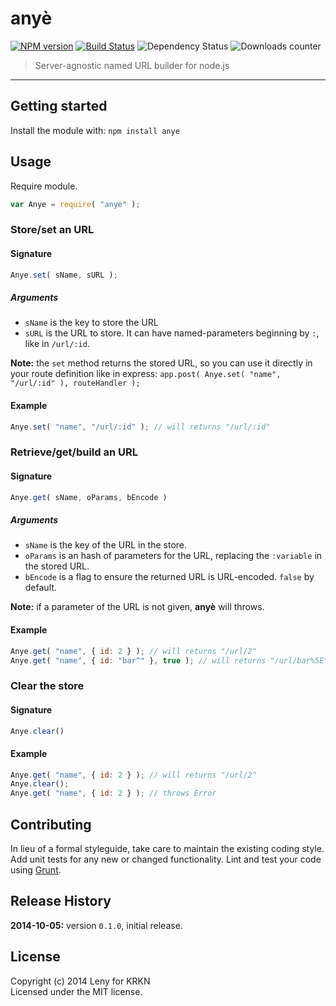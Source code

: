 # anyè

[![NPM version](http://img.shields.io/npm/v/anye.svg)](https://www.npmjs.org/package/anye) [![Build Status](https://secure.travis-ci.org/krkn/anye.png?branch=master)](http://travis-ci.org/krkn/anye) ![Dependency Status](https://david-dm.org/krkn/anye.svg) ![Downloads counter](http://img.shields.io/npm/dm/anye.svg)


> Server-agnostic named URL builder for node.js

* * *


## Getting started

Install the module with: `npm install anye`

## Usage

Require module.

```javascript
var Anye = require( "anye" );
```

### Store/set an URL

#### Signature

```javascript
Anye.set( sName, sURL );
```

##### Arguments

- `sName` is the key to store the URL
- `sURL` is the URL to store. It can have named-parameters beginning by `:`, like in `/url/:id`.

**Note:** the `set` method returns the stored URL, so you can use it directly in your route definition like in express: `app.post( Anye.set( "name", "/url/:id" ), routeHandler );` 

#### Example

```javascript
Anye.set( "name", "/url/:id" ); // will returns "/url/:id"
```

### Retrieve/get/build an URL

#### Signature

```javascript
Anye.get( sName, oParams, bEncode )
```

##### Arguments

- `sName` is the key of the URL in the store.
- `oParams` is an hash of parameters for the URL, replacing the `:variable` in the stored URL. 
- `bEncode` is a flag to ensure the returned URL is URL-encoded. `false` by default.

**Note:** if a parameter of the URL is not given, **anyè** will throws.

#### Example

```javascript
Anye.get( "name", { id: 2 } ); // will returns "/url/2"
Anye.get( "name", { id: "bar^" }, true ); // will returns "/url/bar%5E"
```

### Clear the store

#### Signature

```javascript
Anye.clear()
```

#### Example

```javascript
Anye.get( "name", { id: 2 } ); // will returns "/url/2"
Anye.clear();
Anye.get( "name", { id: 2 } ); // throws Error
```

## Contributing

In lieu of a formal styleguide, take care to maintain the existing coding style. Add unit tests for any new or changed functionality. Lint and test your code using [Grunt](//gruntjs.com).

## Release History

**2014-10-05:** version `0.1.0`, initial release.

## License

Copyright (c) 2014 Leny for KRKN  
Licensed under the MIT license.
